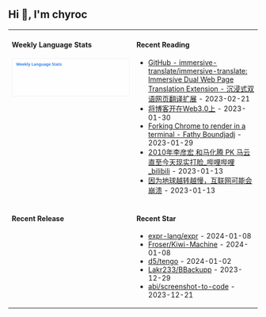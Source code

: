 ## Hi 👋, I'm chyroc

<table width="960px">
<tr>
<td valign="top" width="50%">

#### Weekly Language Stats

![](./images/wakatime_weekly_language_stats.svg)
</td>
<td valign="top" width="50%">

#### Recent Reading

* <a href='https://github.com/immersive-translate/immersive-translate' target='_black'>GitHub - immersive-translate/immersive-translate: Immersive Dual Web Page Translation Extension - 沉浸式双语网页翻译扩展</a> - 2023-02-21
* <a href='https://outti.me/6FE23FD0-22F4-4BDE-9F2B-72C0E5180C2C/' target='_black'>将博客开在Web3.0上</a> - 2023-01-30
* <a href='https://fathy.fr/carbonyl' target='_black'>Forking Chrome to render in a terminal - Fathy Boundjadj</a> - 2023-01-29
* <a href='https://www.bilibili.com/video/BV1dz411B7xk/' target='_black'>2010年李彦宏 和马化腾  PK  马云   直至今天现实打脸_哔哩哔哩_bilibili</a> - 2023-01-13
* <a href='https://mp.weixin.qq.com/s/nT0AGtxqCNGR_jwRp_Y63g' target='_black'>因为地球越转越慢，互联网可能会崩溃</a> - 2023-01-13

</td>
</tr>
<tr>
<td valign="top" width="50%">

#### Recent Release


</td>
<td valign="top" width="50%">

#### Recent Star

* <a href='https://github.com/expr-lang/expr' target='_black'>expr-lang/expr</a> - 2024-01-08
* <a href='https://github.com/Froser/Kiwi-Machine' target='_black'>Froser/Kiwi-Machine</a> - 2024-01-08
* <a href='https://github.com/d5/tengo' target='_black'>d5/tengo</a> - 2024-01-02
* <a href='https://github.com/Lakr233/BBackupp' target='_black'>Lakr233/BBackupp</a> - 2023-12-29
* <a href='https://github.com/abi/screenshot-to-code' target='_black'>abi/screenshot-to-code</a> - 2023-12-21

</td>
</tr>
</table>
